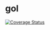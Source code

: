 # gol

[![Coverage Status](https://coveralls.io/repos/mediaFORGE/gol/badge.svg?branch=master&service=github)](https://coveralls.io/github/mediaFORGE/gol?branch=master)

